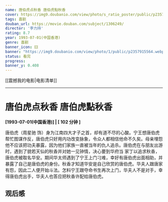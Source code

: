 ```yaml
---
name: 唐伯虎点秋香 唐伯虎點秋香
cover: https://img9.doubanio.com/view/photo/s_ratio_poster/public/p2357915564.webp
tags: 喜剧
douban_url: https://movie.douban.com/subject/1306249/
director: '李力持'
rating: 8.7
year: 1993-07-01(中国香港)
genre: 喜剧
banner_icon: 🎞
banner: "https://img9.doubanio.com/view/photo/1/public/p2357915564.webp"
status: 看完
progress: 
banner_y: 0.408
---
```


[[震撼我的电影|电影清单]]

---

# 唐伯虎点秋香 唐伯虎點秋香

**[1993-07-01(中国香港)] | [ 102 分钟 ]** 

唐伯虎（周星驰 饰）身为江南四大才子之首，却有道不尽的心酸。宁王想唐伯虎帮忙图谋作反，唐伯虎只好用内功改变脉象，令众人都相信他命不久矣。母亲埋怨他不应该把功夫暴露，因为他们家族一直被当年的仇人追杀。唐伯虎在与朋友出游时，遇到了貌若天仙的秋香并对她一见钟情，决心要到华府当 家丁以追求秋香，唐伯虎被取名华安。期间华太师遇到了宁王上门刁难，幸好有唐伯虎出面相助，并暴露了自己是唐伯虎的身份。秋香才知道华安是自己欣赏的唐伯虎。华夫人跟唐家有怨，因此二人便开始斗法。怎料宁王跟夺命书生再次上门，华夫人不是对手，幸得唐伯虎出手，华夫人也答应把秋香许配给唐伯虎。

## 观后感

